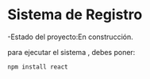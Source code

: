 <h1>Sistema de Registro</h1> 

-Estado del proyecto:En construcción.

para ejecutar el sistema , debes poner:

```npm install react```
